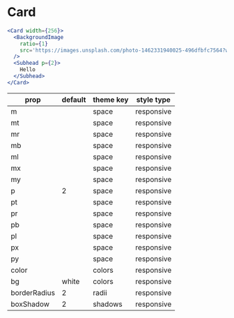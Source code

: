 # Card

```.jsx
<Card width={256}>
  <BackgroundImage
    ratio={1}
    src='https://images.unsplash.com/photo-1462331940025-496dfbfc7564?w=2048&q=20'
  />
  <Subhead p={2}>
    Hello
  </Subhead>
</Card>
```

prop | default | theme key | style type
---|---|---|---
m |  | space | responsive
mt |  | space | responsive
mr |  | space | responsive
mb |  | space | responsive
ml |  | space | responsive
mx |  | space | responsive
my |  | space | responsive
p | 2 | space | responsive
pt |  | space | responsive
pr |  | space | responsive
pb |  | space | responsive
pl |  | space | responsive
px |  | space | responsive
py |  | space | responsive
color |  | colors | responsive
bg | white | colors | responsive
borderRadius | 2 | radii | responsive
boxShadow | 2 | shadows | responsive